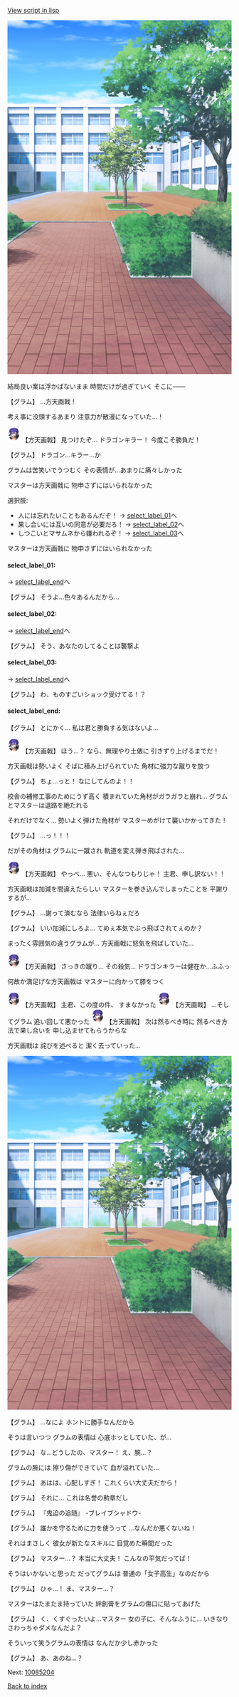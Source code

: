 [View script in lisp](../scripts/10085203.txt)

![courtyard.png](../images/backgrounds/courtyard.png)

結局良い案は浮かばないまま
時間だけが過ぎていく
そこに――

【グラム】
…方天画戟！

考え事に没頭するあまり
注意力が散漫になっていた…！

<img src="../images/units/300351.png" alt="300351.png" height="34"/>
【方天画戟】
見つけたぞ…
ドラゴンキラー！
今度こそ勝負だ！

【グラム】
ドラゴン…キラー…か

グラムは苦笑いでうつむく
その表情が…あまりに痛々しかった

マスターは方天画戟に
物申さずにはいられなかった

選択肢:
- 人には忘れたいこともあるんだぞ！ → [select_label_01](#select_label_01)へ
- 果し合いには互いの同意が必要だろ！ → [select_label_02](#select_label_02)へ
- しつこいとマサムネから嫌われるぞ！ → [select_label_03](#select_label_03)へ

マスターは方天画戟に
物申さずにはいられなかった

#### select_label_01:
 → [select_label_end](#select_label_end)へ

【グラム】
そうよ…色々あるんだから…

#### select_label_02:
 → [select_label_end](#select_label_end)へ

【グラム】
そう、あなたのしてることは襲撃よ

#### select_label_03:
 → [select_label_end](#select_label_end)へ

【グラム】
わ、ものすごいショック受けてる！？

#### select_label_end:

【グラム】
とにかく…
私は君と勝負する気はないよ…

<img src="../images/units/300351.png" alt="300351.png" height="34"/>
【方天画戟】
ほう…？
なら、無理やり土俵に
引きずり上げるまでだ！

方天画戟は勢いよく
そばに積み上げられていた
角材に強力な蹴りを放つ

【グラム】
ちょ…っと！
なにしてんのよ！！

校舎の補修工事のためにうず高く
積まれていた角材がガラガラと崩れ…
グラムとマスターは退路を絶たれる

それだけでなく…
勢いよく弾けた角材が
マスターめがけて襲いかかってきた！

【グラム】
…っ！！！

だがその角材は
グラムに一蹴され
軌道を変え弾き飛ばされた…

<img src="../images/units/300351.png" alt="300351.png" height="34"/>
【方天画戟】
やっべ…
悪い、そんなつもりじゃ！
主君、申し訳ない！！

方天画戟は加減を間違えたらしい
マスターを巻き込んでしまったことを
平謝りするが…

【グラム】
…謝って済むなら
法律いらねぇだろ

【グラム】
いい加減にしろよ…
てめぇ本気でぶっ飛ばされてぇのか？

まったく雰囲気の違うグラムが…
方天画戟に怒気を飛ばしていた…

<img src="../images/units/300351.png" alt="300351.png" height="34"/>
【方天画戟】
さっきの蹴り…
その殺気…
ドラゴンキラーは健在か…ふふっ

何故か満足げな方天画戟は
マスターに向かって膝をつく

<img src="../images/units/300351.png" alt="300351.png" height="34"/>
【方天画戟】
主君、この度の件、
すまなかった

<img src="../images/units/300351.png" alt="300351.png" height="34"/>
【方天画戟】
…そしてグラム
追い回して悪かった

<img src="../images/units/300351.png" alt="300351.png" height="34"/>
【方天画戟】
次は然るべき時に
然るべき方法で果し合いを
申し込ませてもらうからな

方天画戟は
詫びを述べると
潔く去っていった…

![courtyard.png](../images/backgrounds/courtyard.png)

【グラム】
…なによ
ホントに勝手なんだから

そうは言いつつ
グラムの表情は
心底ホッとしていた、が…

【グラム】
な…どうしたの、マスター！
え、腕…？

グラムの腕には
擦り傷ができていて
血が溢れていた…

【グラム】
あはは、心配しすぎ！
これくらい大丈夫だから！

【グラム】
それに…
これは名誉の勲章だし

【グラム】
『鬼迫の追随』
-ブレイブシャドウ-

【グラム】
誰かを守るために力を使うって
…なんだか悪くないね！

それはまさしく
彼女が新たなスキルに
目覚めた瞬間だった

【グラム】
マスター…？
本当に大丈夫！
こんなの平気だってば！

そうはいかないと思った
だってグラムは
普通の「女子高生」なのだから

【グラム】
ひゃ…！
ま、マスター…？

マスターはたまたま持っていた
絆創膏をグラムの傷口に貼ってあげた

【グラム】
く、くすぐったいよ…マスター
女の子に、そんなふうに…
いきなりさわっちゃダメなんだよ？

そういって笑うグラムの表情は
なんだか少し赤かった

【グラム】
あ、あのね…？


Next: [10085204](10085204.md)

[Back to index](index.md)
